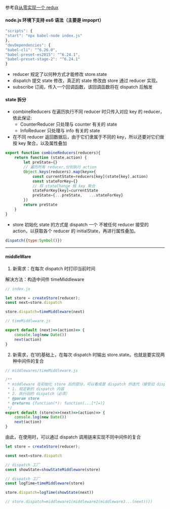 参考自[从零实现一个 redux](https://github.com/brickspert/blog/issues/22)


#### node.js 环境下支持 es6 语法（主要是 impoprt） 
```js
"scripts": {
"start": "npx babel-node index.js"
},
"devDependencies": {
"babel-cli": "^6.26.0",
"babel-preset-es2015": "^6.24.1",
"babel-preset-stage-2": "^6.24.1"
}
```


* reducer
规定了以何种方式才能修改 store.state
* dispatch
提交 state 修改，真正的 state 修改由 store 通过 reducer 实现。
* subscribe
订阅，传入一个回调函数，该回调函数将在 dispatch 后触发



#### state 拆分
* combineReducers 在遍历执行不同 reducer 时只传入对应 key 的 reducer，依此保证:
    * CounterReducer 只处理与 counter 有关的 state
    * InfoReducer 只处理与 info 有关的 state
* 在不同 reducer 返回数据后，由于它们隶属于不同的 key，所以还要对它们做按 key 聚合，以及属性叠加
```js
export function combineReducers(reducers){
    return function (state,action) {
        let preState={}
        // 遍历所有 reducer,分别执行 action
        Object.keys(reducers).map(key=>{
            const currentState=reducers[key](state[key],action)
            const stateForKey={}
            // 将 stateChange 按 key 聚合
            stateForKey[key]=currentState
            preState={...preState,   ...stateForKey}
        })
        return preState
    }
}
```
* store 初始化 state 的方式是 dispatch 一个 不被任何 reducer 接受的 action，以获取各个 reducer 的 initialState，再进行属性叠加。     
```js
dispatch({type:Symbol()})
```
---
#### middleWare
1. 新需求：在每次 dispatch 时打印当前时间 

解决方法：构造中间件 timeMiddleware
```js
// index.js

let store = createStore(reducer);
const next=store.dispatch

store.dispatch=timeMiddleware(next)
```
```js
// timeMiddlwware.js

export default (next)=>(action)=> {
    console.log(new Date())
    next(action)
}
```
2. 新需求，在1的基础上，在每次 dispatch 时输出 store.state。也就是要实现两种中间件的复合
```js
// middlewares/timeMiddleware.js 

/**
 * middleware 在初始化 store 后的部分，可以看成是 dispatch 的迭代（接受旧 dispatch,返回新 dispatch）,而且会：
 * 1. 规定新的 dispatch 内容
 * 2. 执行旧的 dispatch（必须）
 * @param store
 * @returns {function(*): function(...[*]=)}
 */
export default (store)=>(next)=>(action)=> {
    console.log(new Date())
    next(action)
}
```
由此，在使用时，可以通过 dispatch 调用链来实现不同中间件的复合
```js
let store = createStore(reducer);

const next=store.dispatch

// dispatch 工厂
const showState=showStateMiddleware(store)

// dispatch 工厂
const logTime=timeMiddleware(store)

store.dispatch=logTime(showState(next))

// store.dispatch=middleware1(middleware2(middleware3...(next))))
```

